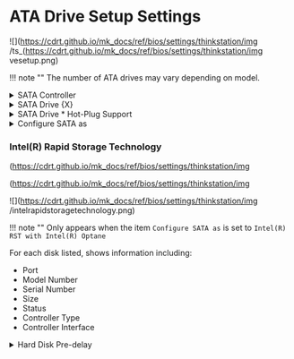 # ATA Drive Setup Settings #
![](https://cdrt.github.io/mk_docs/ref/bios/settings/thinkstation/img
   /ts_(https://cdrt.github.io/mk_docs/ref/bios/settings/thinkstation/img
   vesetup.png)
<!--![](https://cdrt.github.io/mk_docs/ref/bios/settings/thinkstation/img
   /atadrivesetup.png)-->

!!! note ""
    The number of ATA drives may vary depending on model.

<details><summary>SATA Controller</summary>

Whether to enable or disable the SATA controller.

Options:

1. **Enabled**. Default.
2. Disabled.

!!! note ""
    When SATA controller is disabled, the following settings become unavailable:<br>    a. SATA Drive (drives 1 to 5) <br>    b. SATA Drive * Hot-Plug Support <br>    c. Configure SATA as <br>

| WMI Setting name | Values | SVP / SMP Req'd | AMD/Intel |
|:---|:---|:---|:---|
| SATAController | Disabled, Enabled | yes | Both |
</details>


<details><summary>SATA Drive {X}</summary>

Whether to enable each SATA Drive numbered {X}:

1. **Enabled**. Default. 
2. Disabled.

!!! note ""
    Unavailable if `SATA Controller` is set to `Disabled`.

| WMI Setting name | Values | SVP / SMP Req'd | AMD/Intel |
|:---|:---|:---|:---|
| SATADriveX | Disabled, Enabled | yes | Both |

!!! note ""
    In the WMI class name, X represents the drive number.

</details>


<details><summary>SATA Drive * Hot-Plug Support</summary>

Whether the hot-plug port is enabled.

Options:

1. Enabled
2. **Disabled** - Default.

!!! note ""
    Unavailable if `SATA Controller` is set to `Disabled`.

| WMI Setting name | Values | SVP / SMP Req'd | AMD/Intel |
|:---|:---|:---|:---|
| SATADrivexHotPlugSupport | Disabled, Enabled | yes | Both |

!!! note ""
    `x` is the port number. May vary depending on model.

</details>


<details><summary>Configure SATA as</summary>

SATA configuration mode.

!!! note ""
    The AHCI and RAID options require additional confirmation.

Options:

1. **AHCI** – Default.<br> 
2. Intel(R) RST with Intel(R) Optane
3. RAID<br> 

!!! note ""
    If you change the SATA mode to `AHCI` you may not boot the system due to the failure of Intel(R) RST with Intel(R) Optane (RAID) function.<br /><br />Do not disable SATA drives in RAID mode. Otherwise you may not boot the system due to the failure of RAID function. <br /><br /> Device driver support is required for `AHCI` or `RAID` or Intel(R) RST with Intel(R) Optane. 
Depending on how the hard disk image was installed, changing the setting may prevent the system from booting.

| WMI Setting name | Values | SVP / SMP Req'd | AMD/Intel |
|:---|:---|:---|:---|
| ConfigureSATAas | AHCI, Intel(R) RST with Intel(R) Optane, RAID | yes | Both |
</details>

### Intel(R) Rapid Storage Technology ###
(https://cdrt.github.io/mk_docs/ref/bios/settings/thinkstation/img
   
(https://cdrt.github.io/mk_docs/ref/bios/settings/thinkstation/img
   
![](https://cdrt.github.io/mk_docs/ref/bios/settings/thinkstation/img
   /intelrapidstoragetechnology.png)

!!! note ""
    Only appears when the item `Configure SATA as` is set to `Intel(R) RST with Intel(R) Optane`

For each disk listed, shows information including:
 - Port
 - Model Number
 - Serial Number
 - Size
 - Status
 - Controller Type
 - Controller Interface

<details><summary>Hard Disk Pre-delay</summary>

Add a delay before the first access of a hard disk by the system software. 

Some hard disks hang if accessed before they have initialized themselves.

This delay ensures the hard disk has initialized after power up, prior to being accessed.<br>

Options:

1. **Disabled** – Default.
2. 3 Seconds
3. 6 Seconds
4. 9 Seconds
5. 12 Seconds
6. 15 Seconds
7. 21 Seconds
8. 30 Seconds

| WMI Setting name | Values | SVP / SMP Req'd | AMD/Intel |
|:---|:---|:---|:---|
| HardDiskPre-delay | Disable, 3 Seconds, 6 Seconds, 9 Seconds, 12 Seconds, 15 Seconds, 21 Seconds, 30 Seconds | yes | Both |
</details>